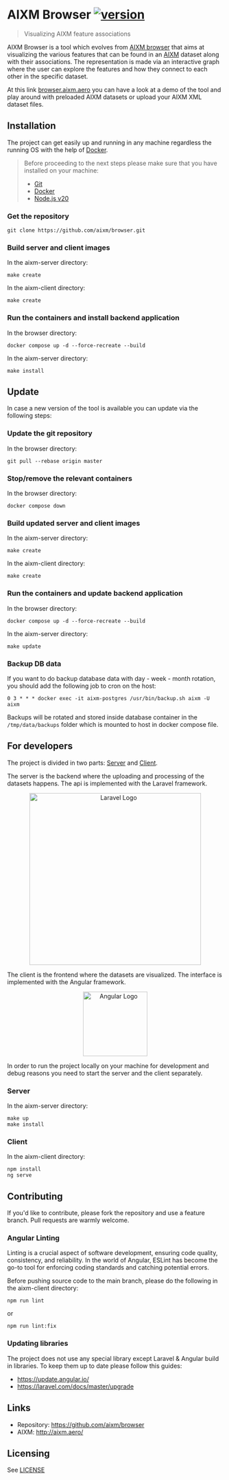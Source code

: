 # AIXM Browser [![version](https://img.shields.io/badge/version-1.0.3-yellow.svg)](https://semver.org)
> Visualizing AIXM feature associations

AIXM Browser is a tool which evolves from [AIXM browser](https://github.com/eurocontrol-swim/aixm-graph) that aims at visualizing the various features that can be found in an [AIXM](http://aixm.aero/) 
dataset along with their associations. The representation is made via an interactive graph where the user can explore 
the features and how they connect to each other in the specific dataset. 

At this link [browser.aixm.aero](https://browser.aixm.aero/) you can have a look at a demo of 
the tool and play around with preloaded AIXM datasets or upload your AIXM XML dataset files.

## Installation

The project can get easily up and running in any machine regardless the running OS with the help of 
[Docker](https://www.docker.com/).

> Before proceeding to the next steps please make sure that you have installed on your machine:
>   - [Git](https://git-scm.com/book/en/v2/Getting-Started-Installing-Git) 
>   - [Docker](https://docs.docker.com/get-docker/)
>   - [Node.js v20](https://nodejs.org/dist/latest-v20.x/)

### Get the repository

```shell script
git clone https://github.com/aixm/browser.git
```

### Build server and client images

In the aixm-server directory:
```shell script
make create
```
In the aixm-client directory:
```shell script
make create
```

### Run the containers and install backend application

In the browser directory:
```shell script
docker compose up -d --force-recreate --build
```
In the aixm-server directory:
```shell script
make install
```

## Update
In case a new version of the tool is available you can update via the following steps:

### Update the git repository
In the browser directory:
```shell script
git pull --rebase origin master
```

### Stop/remove the relevant containers

In the browser directory:
```shell script
docker compose down
```

### Build updated server and client images

In the aixm-server directory:
```shell script
make create
```
In the aixm-client directory:
```shell script
make create
```

### Run the containers and update backend application

In the browser directory:
```shell script
docker compose up -d --force-recreate --build
```
In the aixm-server directory:
```shell script
make update
```

### Backup DB data
If you want to do backup database data with day - week - month rotation, 
you should add the following job to cron on the host:
```
0 3 * * * docker exec -it aixm-postgres /usr/bin/backup.sh aixm -U aixm
```
Backups will be rotated and stored inside database container in the 
`/tmp/data/backups` folder which is mounted to host in docker compose file.

## For developers

The project is divided in two parts: [Server](./aixm-server/README.md) and [Client](./aixm-client/README.md). 

The server is the backend where the uploading and processing of the datasets happens. The api is implemented with the Laravel framework.
<p align="center"><a href="https://laravel.com" target="_blank"><img src="https://raw.githubusercontent.com/laravel/art/master/logo-lockup/5%20SVG/2%20CMYK/1%20Full%20Color/laravel-logolockup-cmyk-red.svg" width="400" alt="Laravel Logo"></a></p>

The client is the frontend where the datasets are visualized. The interface is implemented with the Angular framework.
<p align="center"><a href="https://angular.io/" target="_blank"><img src="https://angular.io/assets/images/logos/angular/angular.svg" width="150" alt="Angular Logo"></a></p>

In order to run the project locally on your machine for development and debug reasons you need to start the server 
and the client separately.

### Server
In the aixm-server directory:
```shell script
make up
make install
```

### Client
In the aixm-client directory:
```shell script
npm install
ng serve
```

    
## Contributing
If you'd like to contribute, please fork the repository and use a feature branch. Pull requests are warmly welcome.

### Angular Linting
Linting is a crucial aspect of software development, ensuring code quality, consistency, and reliability. In the world of Angular, ESLint has become the go-to tool for enforcing coding standards and catching potential errors.

Before pushing source code to the main branch, please do the following in the aixm-client directory:
```shell script
npm run lint
```
or
```shell script
npm run lint:fix
```
### Updating libraries
The project does not use any special library except Laravel & Angular build in libraries. To keep them up to date please follow this guides:
- https://update.angular.io/
- https://laravel.com/docs/master/upgrade



## Links
- Repository: https://github.com/aixm/browser
- AIXM: http://aixm.aero/


## Licensing

See [LICENSE](LICENSE)
